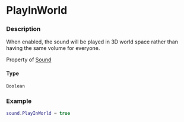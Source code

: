 # PlayInWorld
### Description
When enabled, the sound will be played in 3D world space rather than having the same volume for everyone.

Property of [Sound](/classes/Sound/)

#### Type
`Boolean`

### Example
```lua
sound.PlayInWorld = true
```
